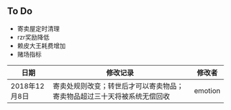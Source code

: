 
## To Do
* 寄卖屋定时清理
* rzr奖励降低
* 赖皮大王耗费增加
* 赌场指标

| 日期 | 修改记录 | 修改者 |
| --- | --- | --- |
| 2018年12月8日 | 寄卖处规则改变；转世后才可以寄卖物品；寄卖物品超过三十天将被系统无偿回收 | emotion |
